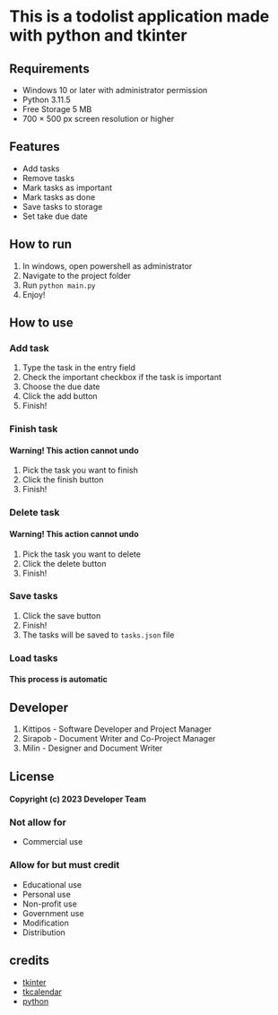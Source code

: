 # This is a todolist application made with python and tkinter

## Requirements
- Windows 10 or later with administrator permission
- Python 3.11.5
- Free Storage 5 MB
- 700 × 500 px screen resolution or higher

## Features
- Add tasks
- Remove tasks
- Mark tasks as important
- Mark tasks as done
- Save tasks to storage
- Set take due date

## How to run
1. In windows, open powershell as administrator 
2. Navigate to the project folder
3. Run `python main.py`
4. Enjoy!

## How to use
### Add task
1. Type the task in the entry field
2. Check the important checkbox if the task is important
3. Choose the due date
4. Click the add button
5. Finish!

### Finish task
#### Warning! This action cannot undo
1. Pick the task you want to finish
2. Click the finish button
3. Finish!

### Delete task
#### Warning! This action cannot undo
1. Pick the task you want to delete
2. Click the delete button
3. Finish!

### Save tasks
1. Click the save button
2. Finish!
3. The tasks will be saved to `tasks.json` file

### Load tasks
#### This process is automatic


## Developer
1. Kittipos - Software Developer and Project Manager
2. Sirapob - Document Writer and Co-Project Manager
3. Milin - Designer and Document Writer

## License

#### Copyright (c) 2023 Developer Team
### Not allow for
- Commercial use
### Allow for but must credit
- Educational use
- Personal use
- Non-profit use
- Government use
- Modification
- Distribution

## credits
- [tkinter](https://docs.python.org/3/library/tkinter.html)
- [tkcalendar](https://pypi.org/project/tkcalendar/)
- [python](https://www.python.org/)